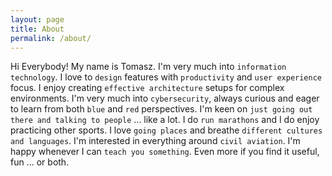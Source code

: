 ```yaml
---
layout: page
title: About
permalink: /about/
---
```


Hi Everybody! My name is Tomasz. I'm very much into `information technology`. I love to `design` features with `productivity` and `user experience` focus. I enjoy creating `effective architecture` setups for complex environments. I'm very much into `cybersecurity`, always curious and eager to learn from both `blue` and `red` perspectives. I'm keen on `just going out there and talking to people` ... like a lot. 
I do `run marathons` and I do enjoy practicing other sports. I love `going places` and breathe `different cultures and languages`. I'm interested in everything around `civil aviation`. I'm happy whenever I can `teach you something`. Even more if you find it useful, fun ... or both.